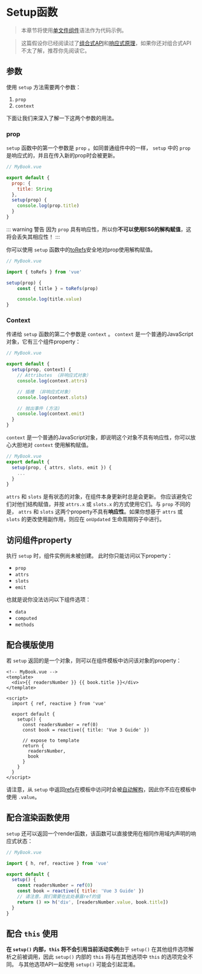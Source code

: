 # Setup函数

> 本章节将使用[单文件组件](single-file-component.html)语法作为代码示例。

> 这篇假设你已经阅读过了[组合式API](composition-api-introduction.html)和[响应式原理](reactivity-fundamentals.html)，如果你还对组合式API不太了解，推荐你先阅读它。

## 参数

使用 `setup` 方法需要两个参数：

1. `prop`
2. `context`

下面让我们来深入了解一下这两个参数的用法。

### prop

`setup` 函数中的第一个参数是 `prop` 。如同普通组件中的一样， `setup` 中的 `prop` 是响应式的，并且在传入新的prop时会被更新。

```js
// MyBook.vue

export default {
  prop: {
    title: String
  },
  setup(prop) {
    console.log(prop.title)
  }
}
```

::: warning 警告
因为 `prop` 具有响应性，所以你**不可以使用ES6的解构赋值**，这将会丢失其相应性！
:::

你可以使用 `setup` 函数中的[toRefs](reactivity-fundamentals.html#destructuring-reactive-state)安全地对prop使用解构赋值。

```js
// MyBook.vue

import { toRefs } from 'vue'

setup(prop) {
	const { title } = toRefs(prop)

	console.log(title.value)
}
```

### Context

传递给 `setup` 函数的第二个参数是 `context` 。 `context` 是一个普通的JavaScript对象，它有三个组件property：

```js
// MyBook.vue

export default {
  setup(prop, context) {
    // Attributes （非响应式对象）
    console.log(context.attrs)

    // 插槽 （非响应式对象）
    console.log(context.slots)

    // 抛出事件 (方法)
    console.log(context.emit)
  }
}
```

`context` 是一个普通的JavaScript对象，即说明这个对象不具有响应性，你可以放心大胆地对 `context` 使用解构赋值。

```js
// MyBook.vue
export default {
  setup(prop, { attrs, slots, emit }) {
    ...
  }
}
```

`attrs` 和 `slots` 是有状态的对象，在组件本身更新时总是会更新。 你应该避免它们对他们结构赋值，并按 `attrs.x` 或 `slots.x` 的方式使用它们。与 `prop` 不同的是， `attrs` 和 `slots` 这两个property不具有**响应性**。如果你想基于 `attrs` 或 `slots` 的更改使用副作用，则应在 `onUpdated` 生命周期钩子中进行。

## 访问组件property

执行 `setup` 时，组件实例尚未被创建。 此时你只能访问以下property：

- `prop`
- `attrs`
- `slots`
- `emit`

也就是说你没法访问以下组件选项：

- `data`
- `computed`
- `methods`

## 配合模版使用

若 `setup` 返回的是一个对象，则可以在组件模板中访问该对象的property：

```vue-html
<!-- MyBook.vue -->
<template>
  <div>{{ readersNumber }} {{ book.title }}</div>
</template>

<script>
  import { ref, reactive } from 'vue'

  export default {
    setup() {
      const readersNumber = ref(0)
      const book = reactive({ title: 'Vue 3 Guide' })

      // expose to template
      return {
        readersNumber,
        book
      }
    }
  }
</script>
```

请注意，从 `setup` 中返回[refs](../api/refs-api.html#ref)在模板中访问时会被[自动解构](../api/refs-api.html#access-in-templates)，因此你不应在模板中使用 `.value`。

## 配合渲染函数使用

`setup` 还可以返回一个render函数，该函数可以直接使用在相同作用域内声明的响应式状态：

```js
// MyBook.vue

import { h, ref, reactive } from 'vue'

export default {
  setup() {
    const readersNumber = ref(0)
    const book = reactive({ title: 'Vue 3 Guide' })
    // 请注意，我们需要在此处暴露ref的值
    return () => h('div', [readersNumber.value, book.title])
  }
}
```

## 配合 `this` 使用

**在 `setup()` 内部，`this` 将不会引用当前活动实例**由于 `setup()` 在其他组件选项解析之前被调用，因此 `setup()` 内部的 `this` 将与在其他选项中 `this` 的选项完全不同。 与其他选项API一起使用 `setup()` 可能会引起混淆。